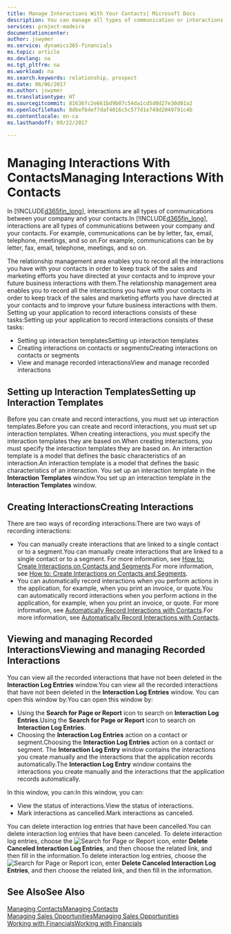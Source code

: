 ```yaml
---
title: Manage Interactions With Your Contacts| Microsoft Docs
description: You can manage all types of communication or interactions between your company and your contacts, for example, letters, phone calls, meetings, and so on.
services: project-madeira
documentationcenter: 
author: jswymer
ms.service: dynamics365-financials
ms.topic: article
ms.devlang: na
ms.tgt_pltfrm: na
ms.workload: na
ms.search.keywords: relationship, prospect
ms.date: 06/06/2017
ms.author: jswymer
ms.translationtype: HT
ms.sourcegitcommit: 81636fc2e661bd9b07c54da1cd5d0d27e30d01a2
ms.openlocfilehash: 8dbefb4ef7daf4016c5c577d1e749d2049791c4b
ms.contentlocale: en-ca
ms.lasthandoff: 09/22/2017

---
```

# <a name="managing-interactions-with-contacts"></a><span data-ttu-id="030c6-103">Managing Interactions With Contacts</span><span class="sxs-lookup"><span data-stu-id="030c6-103">Managing Interactions With Contacts</span></span>
<span data-ttu-id="030c6-104">In [!INCLUDE[d365fin_long](includes/d365fin_long_md.md)], interactions are all types of communications between your company and your contacts.</span><span class="sxs-lookup"><span data-stu-id="030c6-104">In [!INCLUDE[d365fin_long](includes/d365fin_long_md.md)], interactions are all types of communications between your company and your contacts.</span></span> <span data-ttu-id="030c6-105">For example, communications can be by letter, fax, email, telephone, meetings, and so on.</span><span class="sxs-lookup"><span data-stu-id="030c6-105">For example, communications can be by letter, fax, email, telephone, meetings, and so on.</span></span>

<span data-ttu-id="030c6-106">The relationship management area enables you to record all the interactions you have with your contacts in order to keep track of the sales and marketing efforts you have directed at your contacts and to improve your future business interactions with them.</span><span class="sxs-lookup"><span data-stu-id="030c6-106">The relationship management area enables you to record all the interactions you have with your contacts in order to keep track of the sales and marketing efforts you have directed at your contacts and to improve your future business interactions with them.</span></span> <span data-ttu-id="030c6-107">Setting up your application to record interactions consists of these tasks:</span><span class="sxs-lookup"><span data-stu-id="030c6-107">Setting up your application to record interactions consists of these tasks:</span></span>

* <span data-ttu-id="030c6-108">Setting up interaction templates</span><span class="sxs-lookup"><span data-stu-id="030c6-108">Setting up interaction templates</span></span>  
* <span data-ttu-id="030c6-109">Creating interactions on contacts or segments</span><span class="sxs-lookup"><span data-stu-id="030c6-109">Creating interactions on contacts or segments</span></span>  
* <span data-ttu-id="030c6-110">View and manage recorded interactions</span><span class="sxs-lookup"><span data-stu-id="030c6-110">View and manage recorded interactions</span></span>  

##  <a name="setting-up-interaction-templates"></a><span data-ttu-id="030c6-111">Setting up Interaction Templates</span><span class="sxs-lookup"><span data-stu-id="030c6-111">Setting up Interaction Templates</span></span>
<span data-ttu-id="030c6-112">Before you can create and record interactions, you must set up interaction templates.</span><span class="sxs-lookup"><span data-stu-id="030c6-112">Before you can create and record interactions, you must set up interaction templates.</span></span> <span data-ttu-id="030c6-113">When creating interactions, you must specify the interaction templates they are based on.</span><span class="sxs-lookup"><span data-stu-id="030c6-113">When creating interactions, you must specify the interaction templates they are based on.</span></span> <span data-ttu-id="030c6-114">An interaction template is a model that defines the basic characteristics of an interaction.</span><span class="sxs-lookup"><span data-stu-id="030c6-114">An interaction template is a model that defines the basic characteristics of an interaction.</span></span>
<span data-ttu-id="030c6-115">You set up an interaction template in the **Interaction Templates** window.</span><span class="sxs-lookup"><span data-stu-id="030c6-115">You set up an interaction template in the **Interaction Templates** window.</span></span>  

## <a name="creating-interactions"></a><span data-ttu-id="030c6-116">Creating Interactions</span><span class="sxs-lookup"><span data-stu-id="030c6-116">Creating Interactions</span></span>
<span data-ttu-id="030c6-117">There are two ways of recording interactions:</span><span class="sxs-lookup"><span data-stu-id="030c6-117">There are two ways of recording interactions:</span></span>

* <span data-ttu-id="030c6-118">You can manually create interactions that are linked to a single contact or to a segment.</span><span class="sxs-lookup"><span data-stu-id="030c6-118">You can manually create interactions that are linked to a single contact or to a segment.</span></span> <span data-ttu-id="030c6-119">For more information, see [How to: Create Interactions on Contacts and Segments](marketing-how-create-interactions.md).</span><span class="sxs-lookup"><span data-stu-id="030c6-119">For more information, see [How to: Create Interactions on Contacts and Segments](marketing-how-create-interactions.md).</span></span>  
* <span data-ttu-id="030c6-120">You can automatically record interactions when you perform actions in the application, for example, when you print an invoice, or quote.</span><span class="sxs-lookup"><span data-stu-id="030c6-120">You can automatically record interactions when you perform actions in the application, for example, when you print an invoice, or quote.</span></span> <span data-ttu-id="030c6-121">For more information, see [Automatically Record Interactions with Contacts](marketing-auto-record-interactions.md).</span><span class="sxs-lookup"><span data-stu-id="030c6-121">For more information, see [Automatically Record Interactions with Contacts](marketing-auto-record-interactions.md).</span></span>

## <a name="viewing-and-managing-recorded-interactions"></a><span data-ttu-id="030c6-122">Viewing and managing Recorded Interactions</span><span class="sxs-lookup"><span data-stu-id="030c6-122">Viewing and managing Recorded Interactions</span></span>
<span data-ttu-id="030c6-123">You can view all the recorded interactions that have not been deleted in the **Interaction Log Entries** window.</span><span class="sxs-lookup"><span data-stu-id="030c6-123">You can view all the recorded interactions that have not been deleted in the **Interaction Log Entries** window.</span></span> <span data-ttu-id="030c6-124">You can open this window by:</span><span class="sxs-lookup"><span data-stu-id="030c6-124">You can open this window by:</span></span>

* <span data-ttu-id="030c6-125">Using the **Search for Page or Report** icon to search on **Interaction Log Entries**.</span><span class="sxs-lookup"><span data-stu-id="030c6-125">Using the **Search for Page or Report** icon to search on **Interaction Log Entries**.</span></span>
* <span data-ttu-id="030c6-126">Choosing the **Interaction Log Entries** action on a contact or segment.</span><span class="sxs-lookup"><span data-stu-id="030c6-126">Choosing the **Interaction Log Entries** action on a contact or segment.</span></span>
  <span data-ttu-id="030c6-127">The **Interaction Log Entry** window contains the interactions you create manually and the interactions that the application records automatically.</span><span class="sxs-lookup"><span data-stu-id="030c6-127">The **Interaction Log Entry** window contains the interactions you create manually and the interactions that the application records automatically.</span></span>

<span data-ttu-id="030c6-128">In this window, you can:</span><span class="sxs-lookup"><span data-stu-id="030c6-128">In this window, you can:</span></span>

* <span data-ttu-id="030c6-129">View the status of interactions.</span><span class="sxs-lookup"><span data-stu-id="030c6-129">View the status of interactions.</span></span>
* <span data-ttu-id="030c6-130">Mark interactions as cancelled.</span><span class="sxs-lookup"><span data-stu-id="030c6-130">Mark interactions as canceled.</span></span>

<span data-ttu-id="030c6-131">You can delete interaction log entries that have been cancelled.</span><span class="sxs-lookup"><span data-stu-id="030c6-131">You can delete interaction log entries that have been canceled.</span></span> <span data-ttu-id="030c6-132">To delete interaction log entries, choose the ![Search for Page or Report](media/ui-search/search_small.png "Search for Page or Report icon") icon, enter **Delete Canceled Interaction Log Entries**, and then choose the related link, and then fill in the information.</span><span class="sxs-lookup"><span data-stu-id="030c6-132">To delete interaction log entries, choose the ![Search for Page or Report](media/ui-search/search_small.png "Search for Page or Report icon") icon, enter **Delete Canceled Interaction Log Entries**, and then choose the related link, and then fill in the information.</span></span>

## <a name="see-also"></a><span data-ttu-id="030c6-133">See Also</span><span class="sxs-lookup"><span data-stu-id="030c6-133">See Also</span></span>
[<span data-ttu-id="030c6-134">Managing Contacts</span><span class="sxs-lookup"><span data-stu-id="030c6-134">Managing Contacts</span></span>](marketing-contacts.md)  
[<span data-ttu-id="030c6-135">Managing Sales Opportunities</span><span class="sxs-lookup"><span data-stu-id="030c6-135">Managing Sales Opportunities</span></span>](marketing-manage-sales-opportunities.md)  
[<span data-ttu-id="030c6-136">Working with Financials</span><span class="sxs-lookup"><span data-stu-id="030c6-136">Working with Financials</span></span>](ui-work-product.md)  

